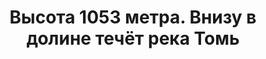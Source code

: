---
title: 'Высота 1053 метра. Внизу в долине течёт река Томь'
location: 'Горная система Кузнецкий Алатау. Аскизский район, Республика Хакасия, Россия'
categories: [as-the-first-settlers]
tags: [all, 2016, fav]
---